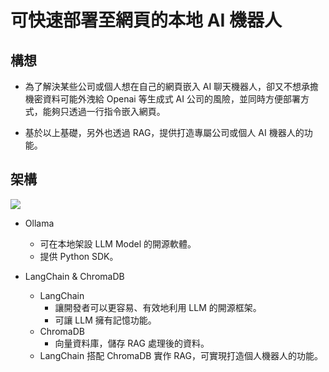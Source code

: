 <h1>可快速部署至網頁的本地 AI 機器人</h1>

<h2>構想</h2>

- 為了解決某些公司或個人想在自己的網頁嵌入 AI 聊天機器人，卻又不想承擔機密資料可能外洩給 Openai 等生成式 AI 公司的風險，並同時方便部署方式，能夠只透過一行指令嵌入網頁。

- 基於以上基礎，另外也透過 RAG，提供打造專屬公司或個人 AI 機器人的功能。

<h2>架構</h2>
 <img src="https://hackmd.io/_uploads/SJ5N8NWC0.png"/>
 
 - Ollama
   - 可在本地架設 LLM Model 的開源軟體。
   - 提供 Python SDK。
 
 - LangChain & ChromaDB
   - LangChain
     - 讓開發者可以更容易、有效地利用 LLM 的開源框架。
     - 可讓 LLM 擁有記憶功能。
   - ChromaDB
     - 向量資料庫，儲存 RAG 處理後的資料。
   - LangChain 搭配 ChromaDB 實作 RAG，可實現打造個人機器人的功能。
